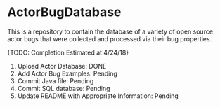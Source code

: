 # ActorBugDatabase
This is a repository to contain the database of a variety of open source actor bugs that were collected and processed via their bug properties. 


{TODO: Completion Estimated at 4/24/18}
1. Upload Actor Database: DONE
2. Add Actor Bug Examples: Pending
3. Commit Java file: Pending
4. Commit SQL database: Pending
5. Update README with Appropriate Information: Pending
